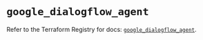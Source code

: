 # `google_dialogflow_agent`

Refer to the Terraform Registry for docs: [`google_dialogflow_agent`](https://registry.terraform.io/providers/hashicorp/google-beta/6.44.0/docs/resources/google_dialogflow_agent).

